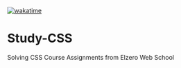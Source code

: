 [![wakatime](https://wakatime.com/badge/github/Ibrahim0Salah/Study-CSS.svg)](https://wakatime.com/badge/github/Ibrahim0Salah/Study-CSS)
# Study-CSS
Solving CSS Course Assignments from Elzero Web School
